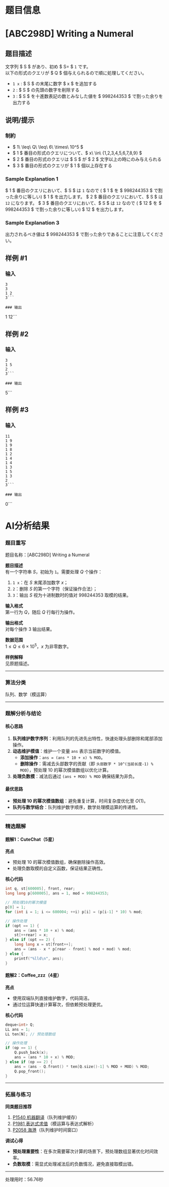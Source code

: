 # 题目信息

# [ABC298D] Writing a Numeral

## 题目描述

[problemUrl]: https://atcoder.jp/contests/abc298/tasks/abc298_d

文字列 $ S $ があり、初め $ S= $ `1` です。  
以下の形式のクエリが $ Q $ 個与えられるので順に処理してください。

- `1 x` : $ S $ の末尾に数字 $ x $ を追加する
- `2` : $ S $ の先頭の数字を削除する
- `3` : $ S $ を十進数表記の数とみなした値を $ 998244353 $ で割った余りを出力する

## 说明/提示

### 制約

- $ 1\ \leq\ Q\ \leq\ 6\ \times\ 10^5 $
- $ 1 $ 番目の形式のクエリについて、$ x\ \in\ \{1,2,3,4,5,6,7,8,9\} $
- $ 2 $ 番目の形式のクエリは $ S $ が $ 2 $ 文字以上の時にのみ与えられる
- $ 3 $ 番目の形式のクエリが $ 1 $ 個以上存在する

### Sample Explanation 1

$ 1 $ 番目のクエリにおいて、$ S $ は `1` なので ( $ 1 $ を $ 998244353 $ で割った余りに等しい) $ 1 $ を出力します。 $ 2 $ 番目のクエリにおいて、$ S $ は `12` になります。 $ 3 $ 番目のクエリにおいて、$ S $ は `12` なので ( $ 12 $ を $ 998244353 $ で割った余りに等しい) $ 12 $ を出力します。

### Sample Explanation 3

出力されるべき値は $ 998244353 $ で割った余りであることに注意してください。

## 样例 #1

### 输入

```
3
3
1 2
3```

### 输出

```
1
12```

## 样例 #2

### 输入

```
3
1 5
2
3```

### 输出

```
5```

## 样例 #3

### 输入

```
11
1 9
1 9
1 8
1 2
1 4
1 4
1 3
1 5
1 3
2
3```

### 输出

```
0```

# AI分析结果



### 题目重写
题目名称：[ABC298D] Writing a Numeral

**题目描述**  
有一个字符串 $S$，初始为 `1`。需要处理 $Q$ 个操作：  
1. `1 x`：在 $S$ 末尾添加数字 $x$；  
2. `2`：删除 $S$ 的第一个字符（保证操作合法）；  
3. `3`：输出 $S$ 视为十进制数时的值对 $998244353$ 取模的结果。  

**输入格式**  
第一行为 $Q$，随后 $Q$ 行每行为操作。  

**输出格式**  
对每个操作 3 输出结果。  

**数据范围**  
$1 \leq Q \leq 6 \times 10^5$，$x$ 为非零数字。  

**样例解释**  
见原题描述。  

---

### 算法分类  
队列、数学（模运算）  

---

### 题解分析与结论  

#### 核心思路  
1. **队列维护数字序列**：利用队列的先进先出特性，快速处理头部删除和尾部添加操作。  
2. **动态维护模值**：维护一个变量 `ans` 表示当前数字的模值。  
   - **添加操作**：`ans = (ans * 10 + x) % MOD`。  
   - **删除操作**：需减去头部数字的贡献（即 `头部数字 * 10^(当前长度-1) % MOD`），预处理 10 的幂次模值数组以优化计算。  
3. **处理负数模**：减法后通过 `(ans + MOD) % MOD` 确保结果为非负。  

#### 最优思路  
- **预处理 10 的幂次模值数组**：避免重复计算，时间复杂度优化至 $O(1)$。  
- **队列与数学结合**：队列维护数字顺序，数学处理模运算的传递性。  

---

### 精选题解  

#### 题解1：CuteChat（5星）  
**亮点**  
- 预处理 10 的幂次模值数组，确保删除操作高效。  
- 处理负数取模的自定义函数，保证结果正确性。  

**核心代码**  
```cpp
int q, st[600005], front, rear;
long long p[600005], ans = 1, mod = 998244353;

// 预处理10的幂次模值
p[0] = 1;
for (int i = 1; i <= 600004; ++i) p[i] = (p[i-1] * 10) % mod;

// 操作处理
if (opt == 1) {
    ans = (ans * 10 + x) % mod;
    st[++rear] = x;
} else if (opt == 2) {
    long long x = st[front++];
    ans = (ans - x * p[rear - front] % mod + mod) % mod;
} else {
    printf("%lld\n", ans);
}
```

#### 题解2：Coffee_zzz（4星）  
**亮点**  
- 使用双端队列直接维护数字，代码简洁。  
- 通过位运算快速计算幂次，但依赖预处理更优。  

**核心代码**  
```cpp
deque<int> Q;
LL ans = 1;
LL ten[N]; // 预处理数组

// 操作处理
if (op == 1) {
    Q.push_back(x);
    ans = (ans * 10 + x) % MOD;
} else if (op == 2) {
    ans = (ans - Q.front() * ten[Q.size()-1] % MOD + MOD) % MOD;
    Q.pop_front();
}
```

---

### 拓展与练习  
**同类题目推荐**  
1. [P1540 机器翻译](https://www.luogu.com.cn/problem/P1540)（队列维护缓存）  
2. [P1981 表达式求值](https://www.luogu.com.cn/problem/P1981)（模运算与表达式解析）  
3. [P2058 海港](https://www.luogu.com.cn/problem/P2058)（队列维护时间窗口）  

**调试心得**  
- **预处理重要性**：在多次需要幂次计算的场景下，预处理数组显著优化时间效率。  
- **负数取模**：需显式处理减法后的负数情况，避免直接取模出错。

---
处理用时：56.76秒